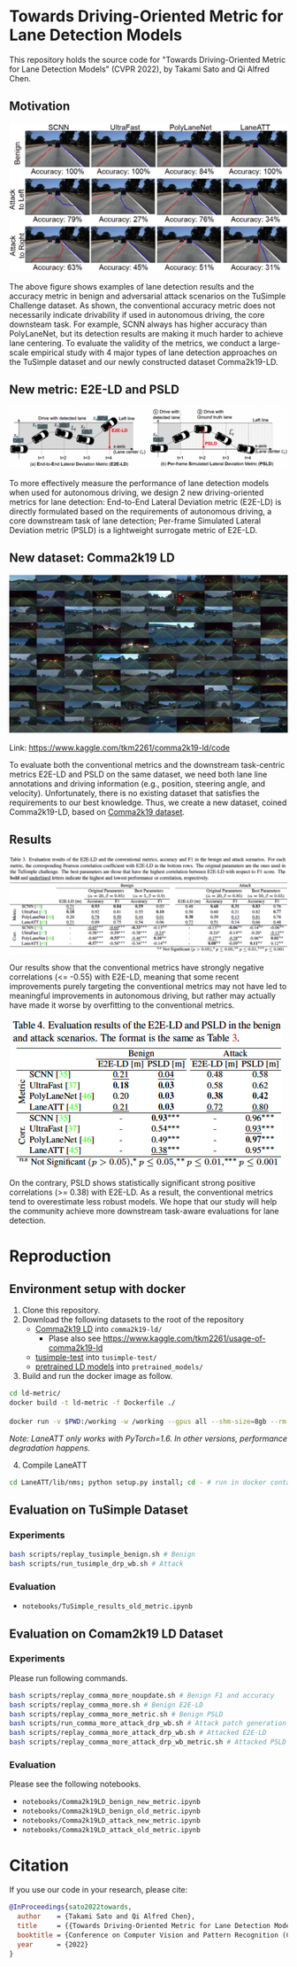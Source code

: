 
# Towards Driving-Oriented Metric for Lane Detection Models

This repository holds the source code for "Towards Driving-Oriented Metric for Lane Detection Models" (CVPR 2022), by Takami Sato and Qi Alfred Chen. 

## Motivation

![motivation](data/figures/poc.png)

The above figure shows examples of lane detection results and the accuracy metric in benign and adversarial attack scenarios on the TuSimple Challenge dataset. As shown, the conventional accuracy metric does not necessarily indicate drivability if used in autonomous driving, the core downsteam task. For example, SCNN always has higher accuracy than PolyLaneNet, but its detection results are making it much harder to achieve lane centering. To evaluate the validity of the metrics, we conduct a large-scale empirical study with 4 major types of lane detection approaches on the TuSimple dataset and our newly constructed dataset Comma2k19-LD.

## New metric: E2E-LD and PSLD

![overview](data/figures/overview.png)

To more effectively measure the performance of lane detection models when used for autonomous driving, we design 2 new driving-oriented metrics for lane detection: End-to-End Lateral Deviation metric (E2E-LD) is directly formulated based on the requirements of autonomous driving, a core downstream task of lane detection; Per-frame Simulated Lateral Deviation metric (PSLD) is a lightweight surrogate metric of E2E-LD.

## New dataset: Comma2k19 LD

![Method overview](data/figures/comma2k19_ld.png)

Link: https://www.kaggle.com/tkm2261/comma2k19-ld/code

To evaluate both the conventional metrics and the downstream task-centric metrics E2E-LD and PSLD on the same dataset, we need both lane line annotations and driving information (e.g., position, steering angle, and velocity). Unfortunately, there is no existing dataset that satisfies the requirements to our best knowledge. Thus, we create a new dataset, coined Comma2k19-LD, based on [Comma2k19 dataset](https://github.com/commaai/comma2k19).

## Results

![Tahle3](data/figures/table3.png)

Our results show that the conventional metrics have strongly negative correlations (<= -0.55) with E2E-LD, meaning that some recent improvements purely targeting the conventional metrics may not have led to meaningful improvements in autonomous driving, but rather may actually have made it worse by overfitting to the conventional metrics.

![Tahle4](data/figures/table4.png)

On the contrary, PSLD shows statistically significant strong positive correlations (>= 0.38) with E2E-LD. As a result, the conventional metrics tend to overestimate less robust models. We hope that our study will help the community achieve more downstream task-aware evaluations for lane detection.

# Reproduction

## Environment setup with docker

1. Clone this repository.
1. Download the following datasets to the root of the repository
    * [Comma2k19 LD](https://www.kaggle.com/tkm2261/comma2k19-ld) into `comma2k19-ld/`
        * Plase also see https://www.kaggle.com/tkm2261/usage-of-comma2k19-ld
    * [tusimple-test](https://www.kaggle.com/tkm2261/tusimple-test) into `tusimple-test/`
    * [pretrained LD models](https://www.kaggle.com/tkm2261/ld-pretrained-models) into `pretrained_models/`
1. Build and run the docker image as follow.

```bash
cd ld-metric/
docker build -t ld-metric -f Dockerfile ./

docker run -v $PWD:/working -w /working --gpus all --shm-size=8gb --rm -it ld-metric /bin/bash
```

*Note: LaneATT only works with PyTorch=1.6. In other versions, performance degradation happens.*

4. Compile LaneATT

```bash
cd LaneATT/lib/nms; python setup.py install; cd - # run in docker container
```

## Evaluation on TuSimple Dataset

### Experiments

```bash
bash scripts/replay_tusimple_benign.sh # Benign
bash scripts/run_tusimple_drp_wb.sh # Attack
```

### Evaluation

* `notebooks/TuSimple_results_old_metric.ipynb`


## Evaluation on Comam2k19 LD Dataset

### Experiments

Please run following commands.

```bash
bash scripts/replay_comma_more_noupdate.sh # Benign F1 and accuracy
bash scripts/replay_comma_more.sh # Benign E2E-LD
bash scripts/replay_comma_more_metric.sh # Benign PSLD
bash scripts/run_comma_more_attack_drp_wb.sh # Attack patch generation and E2E-LD
bash scripts/replay_comma_more_attack_drp_wb.sh # Attacked E2E-LD
bash scripts/replay_comma_more_attack_drp_wb_metric.sh # Attacked PSLD
```

### Evaluation

Please see the following notebooks.

* `notebooks/Comma2k19LD_benign_new_metric.ipynb`
* `notebooks/Comma2k19LD_benign_old_metric.ipynb`
* `notebooks/Comma2k19LD_attack_new_metric.ipynb`
* `notebooks/Comma2k19LD_attack_old_metric.ipynb`


# Citation
If you use our code in your research, please cite:

```bibtex
@InProceedings{sato2022towards,
  author    = {Takami Sato and Qi Alfred Chen},
  title     = {{Towards Driving-Oriented Metric for Lane Detection Models}},
  booktitle = {Conference on Computer Vision and Pattern Recognition (CVPR)},
  year      = {2022}
}
